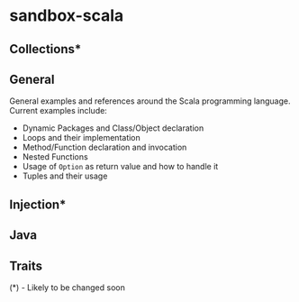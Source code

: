 sandbox-scala
=============

## Collections*

## General
General examples and references around the Scala programming language. Current examples include:

* Dynamic Packages and Class/Object declaration  
* Loops and their implementation  
* Method/Function declaration and invocation   
* Nested Functions
* Usage of `Option` as return value and how to handle it
* Tuples and their usage

## Injection*

## Java

## Traits


(*) - Likely to be changed soon